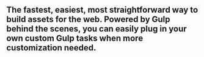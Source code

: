 ## The fastest, easiest, most straightforward way to build assets for the web. Powered by Gulp behind the scenes, you can easily plug in your own custom Gulp tasks when more customization needed.